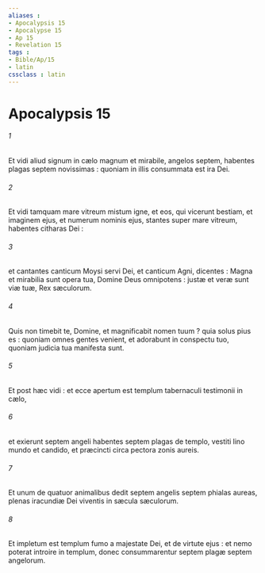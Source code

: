 ```yaml
---
aliases : 
- Apocalypsis 15
- Apocalypse 15
- Ap 15
- Revelation 15
tags : 
- Bible/Ap/15
- latin
cssclass : latin
---
```


# Apocalypsis 15

###### 1
Et vidi aliud signum in cælo magnum et mirabile, angelos septem, habentes plagas septem novissimas : quoniam in illis consummata est ira Dei.
###### 2
Et vidi tamquam mare vitreum mistum igne, et eos, qui vicerunt bestiam, et imaginem ejus, et numerum nominis ejus, stantes super mare vitreum, habentes citharas Dei :
###### 3
et cantantes canticum Moysi servi Dei, et canticum Agni, dicentes : Magna et mirabilia sunt opera tua, Domine Deus omnipotens : justæ et veræ sunt viæ tuæ, Rex sæculorum.
###### 4
Quis non timebit te, Domine, et magnificabit nomen tuum ? quia solus pius es : quoniam omnes gentes venient, et adorabunt in conspectu tuo, quoniam judicia tua manifesta sunt.
###### 5
Et post hæc vidi : et ecce apertum est templum tabernaculi testimonii in cælo,
###### 6
et exierunt septem angeli habentes septem plagas de templo, vestiti lino mundo et candido, et præcincti circa pectora zonis aureis.
###### 7
Et unum de quatuor animalibus dedit septem angelis septem phialas aureas, plenas iracundiæ Dei viventis in sæcula sæculorum.
###### 8
Et impletum est templum fumo a majestate Dei, et de virtute ejus : et nemo poterat introire in templum, donec consummarentur septem plagæ septem angelorum.
